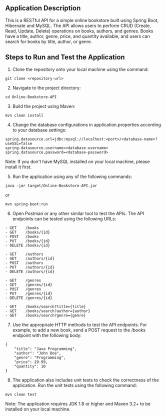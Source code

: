 ## Application Description
This is a RESTful API for a simple online bookstore built using Spring Boot, Hibernate and MySQL. The API allows users to perform CRUD (Create, Read, Update, Delete) operations on books, authors, and genres. Books have a title, author, genre, price, and quantity available, and users can search for books by title, author, or genre.

## Steps to Run and Test the Application

1. Clone the repository onto your local machine using the command:
```
git clone <repository-url>
```

2. Navigate to the project directory:
```
cd Online-Bookstore-API
```

3. Build the project using Maven:
```
mvn clean install
```

4. Change the database configurations in application.properties according to your database settings:
```
spring.datasource.url=jdbc:mysql://localhost:<port>/<database-name>?useSSL=false
spring.datasource.username=<database-username>
spring.datasource.password=<database-password>
```
Note: If you don't have MySQL installed on your local machine, please install it first.

5. Run the application using any of the following commands:
```
java -jar target/Online-Bookstore-API.jar
```
or
```
mvn spring-boot:run
```

6. Open Postman or any other similar tool to test the APIs. The API endpoints can be tested using the following URLs:
```
- GET    /books
- GET    /books/{id}
- POST   /books
- PUT    /books/{id}
- DELETE /books/{id}

- GET    /authors
- GET    /authors/{id}
- POST   /authors
- PUT    /authors/{id}
- DELETE /authors/{id}

- GET    /genres
- GET    /genres/{id}
- POST   /genres
- PUT    /genres/{id}
- DELETE /genres/{id}

- GET    /books/search?title={title}
- GET    /books/search?author={author}
- GET    /books/search?genre={genre}
```

7. Use the appropriate HTTP methods to test the API endpoints. For example, to add a new book, send a POST request to the /books endpoint with the following body:
```
{
    "title": "Java Programming",
    "author": "John Doe",
    "genre": "Programming",
    "price": 29.99,
    "quantity": 10
}
```

8. The application also includes unit tests to check the correctness of the application. Run the unit tests using the following command:
```
mvn clean test
```

Note: The application requires JDK 1.8 or higher and Maven 3.2+ to be installed on your local machine.
